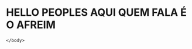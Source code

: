 <!DOCTYPE html>
<html lang="en">
    <head>
        <meta charset="UTF-8">
        <meta name="viewport" content="width=device-width, initial-scale=1.0">
        <title>Document</title>
    </head>
    <body>
        <h1>HELLO PEOPLES AQUI QUEM FALA É O AFREIM</h1>
        
    </body>
</html>
